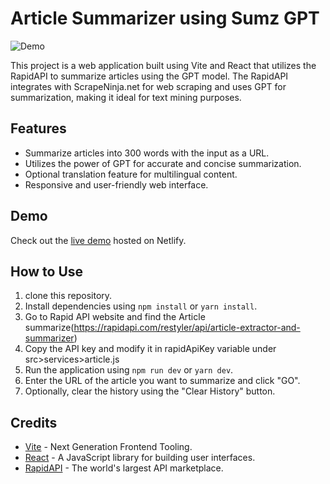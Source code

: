 # Article Summarizer using Sumz GPT

![Demo](demo.gif)

This project is a web application built using Vite and React that utilizes the RapidAPI to summarize articles using the GPT model. The RapidAPI integrates with ScrapeNinja.net for web scraping and uses GPT for summarization, making it ideal for text mining purposes.

## Features

- Summarize articles into 300 words with the input as a URL.
- Utilizes the power of GPT for accurate and concise summarization.
- Optional translation feature for multilingual content.
- Responsive and user-friendly web interface.

## Demo

Check out the [live demo](https://main--extraordinary-dieffenbachia-ea4d5f.netlify.app/) hosted on Netlify.

## How to Use

1. clone this repository.
2. Install dependencies using `npm install` or `yarn install`.
3. Go to Rapid API website and find the Article summarize(https://rapidapi.com/restyler/api/article-extractor-and-summarizer)
4. Copy the API key and modify it in rapidApiKey variable under src>services>article.js
5. Run the application using `npm run dev` or `yarn dev`.
6. Enter the URL of the article you want to summarize and click "GO".
7. Optionally, clear the history using the "Clear History" button.



## Credits

- [Vite](https://vitejs.dev/) - Next Generation Frontend Tooling.
- [React](https://reactjs.org/) - A JavaScript library for building user interfaces.
- [RapidAPI](https://rapidapi.com/) - The world's largest API marketplace.


